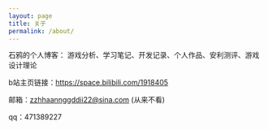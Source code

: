 ```yaml
---
layout: page
title: 关于
permalink: /about/
---
```


石鸦的个人博客：
游戏分析、学习笔记、开发记录、个人作品、安利测评、游戏设计理论

b站主页链接：<https://space.bilibili.com/1918405>

邮箱：<zzhhaannggddii22@sina.com> (从来不看)

qq：471389227
